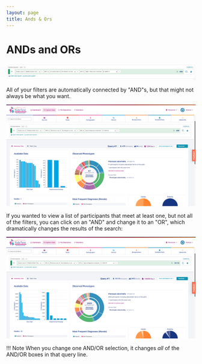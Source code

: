 ```yaml
---
layout: page
title: Ands & Ors
---
```


ANDs and ORs
===============================

![Multiple Filters](../images-kf/KidsFirstPortal_23.png "Multiple Filters")

All of your filters are automatically connected by "AND"s,
but that might not always be what you want.

![AND Filters](../images-kf/KidsFirstPortal_21.png "AND Filters")

If you wanted to view a list of participants that meet at least one, but not all of the filters,
you can click on an "AND" and change it to an "OR", which dramatically
changes the results of the search:

![OR Filters](../images-kf/KidsFirstPortal_22.png "OR Filters")

!!! Note
    When you change one AND/OR selection, it changes *all* of the
    AND/OR boxes in that query line.
